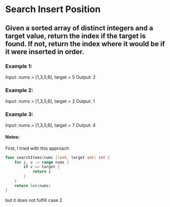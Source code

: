 # Search Insert Position


## Given a sorted array of distinct integers and a target value, return the index if the target is found. If not, return the index where it would be if it were inserted in order.

### Example 1:
Input: nums = [1,3,5,6], target = 5
Output: 2

### Example 2:
Input: nums = [1,3,5,6], target = 2
Output: 1

### Example 3:
Input: nums = [1,3,5,6], target = 7
Output: 4

#### Notes:

First, I tried with this approach
```go
func searchItems(nums []int, target int) int {
	for i, v := range nums {
		if v == target {
			return i
		}
	}
	return len(nums)
}
```

but it does not fulfill case 2